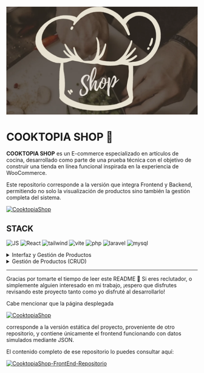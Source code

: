 ![N1](https://github.com/FernadoCodeDev/Cooktopia-Backend/blob/main/Readme/N1.webp)

# COOKTOPIA SHOP 🛒

**COOKTOPIA SHOP** es un E-commerce especializado en artículos de cocina, desarrollado como parte de una prueba técnica con el objetivo de construir una tienda en línea funcional inspirada en la experiencia de WooCommerce.

Este repositorio corresponde a la versión que integra Frontend y Backend, permitiendo no solo la visualización de productos sino también la gestión completa del sistema.

[![CooktopiaShop](https://img.shields.io/static/v1?message=Cooktopia-Shop&logo=shopee&label=&color=e2d9c8&logoColor=black&labelColor=&style=for-the-badge)](https://cooktopiashop.netlify.app/)
<div align="left">

## STACK
    
![JS](https://img.shields.io/static/v1?message=javascript&logo=javascript&label=&color=F7DF1E&logoColor=black&labelColor=&style=for-the-badge)
![React](https://img.shields.io/static/v1?message=React&logo=react&label=&color=61DAFB&logoColor=black&labelColor=&style=for-the-badge)
![tailwind](https://img.shields.io/static/v1?message=tailwindCSS&logo=tailwindcss&label=&color=06B6D4&logoColor=white&labelColor=&style=for-the-badge)
![vite](https://img.shields.io/static/v1?message=vite&logo=vite&label=&color=646CFF&logoColor=white&labelColor=&style=for-the-badge)
![php](https://img.shields.io/static/v1?message=php&logo=php&label=&color=777BB4&logoColor=white&labelColor=&style=for-the-badge)
![laravel](https://img.shields.io/static/v1?message=laravel&logo=laravel&label=&color=FF2D20&logoColor=white&labelColor=&style=for-the-badge)
![mysql](https://img.shields.io/static/v1?message=mysql&logo=mysql&label=&color=4479A1&logoColor=white&labelColor=&style=for-the-badge)

</div>  

<details>
<summary>Interfaz y Gestión de Productos</summary>

A continuación se muestran capturas del funcionamiento del proyecto en diferentes vistas:

## Header
<div align="left">

  <img src="https://github.com/FernadoCodeDev/Cooktopia-Backend/blob/main/Readme/N3.png" alt="Vista Vertical" width="20%">
  <img src="https://github.com/FernadoCodeDev/Cooktopia-Backend/blob/main/Readme/N2.png" alt="Vista Horizontal" width="71%">

  Imagen del Header en versión móvil y versión escritorio, mostrando la adaptación del diseño según el tamaño de pantalla.

</div>

## Lista de Productos:

ista completa de productos leídos desde la base de datos, con cada producto asociado a su categoría correspondiente.

![N4](https://github.com/FernadoCodeDev/Cooktopia-Backend/blob/main/Readme/N4.png)

## Filtrado por Categoría:

Imagen mostrando la funcionalidad de filtrado de productos por categoría, ejemplificado con los productos de cuchillos y accesorios de corte, demostrando cómo los usuarios pueden ver únicamente los productos de interés.

![N5](https://github.com/FernadoCodeDev/Cooktopia-Backend/blob/main/Readme/N5.png)

## Categorías de Productos

La página principal incluye una sección estática con las diferentes categorías de Cooktopia. Cada categoría se muestra mediante una imagen con un efecto overlay, que oscurece la imagen y permite visualizar claramente el nombre de la categoría.

Aunque actualmente estas categorías son estáticas, podrían convertirse fácilmente en enlaces funcionales que lleven a páginas mostrando los productos correspondientes a cada categoría. Esta mejora forma parte de futuras optimizaciones que podrían implementarse si se dispusiera de más tiempo, pero el enfoque principal del proyecto se centró en las funcionalidades esenciales indicadas en la prueba técnica.

![N6](https://github.com/FernadoCodeDev/Cooktopia-Backend/blob/main/Readme/N6.png)

## Visualización de Productos y Modal

Debido a las limitaciones de tiempo, todos los productos se muestran directamente en la **página principal**, por lo que actualmente no existe una página dedicada para visualizar un producto individual por su ID.

En su lugar, al hacer clic sobre un producto, se abre un **Modal**

<div align="left">

  <img src="https://github.com/FernadoCodeDev/Cooktopia-Backend/blob/main/Readme/N7.png" alt="Vista Horizontal" width="20.5%">
  <img src="https://github.com/FernadoCodeDev/Cooktopia-Backend/blob/main/Readme/N8.png" alt="Vista Vertical" width="71%">
</div>

que permite ver la información detallada del producto seleccionado. Esta solución fue elegida por ser más accesible y rápida de implementar, aunque podría mejorarse en el futuro creando una **página dedicada para cada producto.**

## perspectiva de Administrador

Es importante destacar que la página se visualiza desde la **perspectiva del Administrador**, por lo que dentro del Modal se incluyen **botones para gestionar el producto:**

- **Actualizar**: redirige a la página de edición del producto seleccionado.
- **Eliminar**: permite borrar el producto directamente desde el Modal.

</details>

<details>
<summary>Gestión de Productos (CRUD)</summary>

El proyecto integra un sistema completo de CRUD (Crear, Leer, Actualizar, Eliminar) para la gestión de productos, utilizando PHP y Laravel en el backend y React en el frontend.

Para que puedas ejecutar y probar completamente el CRUD, es importante seguir estos pasos:

- **Clonar el repositorio y configurar tu base de datos junto con las variables de entorno.**
- **Ejecutar el script de creación de base de datos, tablas y campos requeridos:**

[script de creación de base de datos](https://github.com/FernadoCodeDev/Cooktopia-Backend/blob/main/data/schema.sql)

- **El proyecto cuenta con tres rutas principales:**

- `/`  Página principal donde se muestran los productos.
- `/CreatePage`  Página para **crear un nuevo producto**.
- `products/{id}/edit ` Página para **editar un producto existente**.

> Para acceder a la página de creación de productos no existe un botón directo en la interfaz; deberás agregar manualmente `/CreatePage` a **la URL** de Laravel.

**Para levantar el proyecto:**

- Ejecuta `php artisan serve` para iniciar el servidor de Laravel, lo que te proporcionará una URL como `127.0.0.1:8000`.
- Ejecuta `npm run dev` para iniciar el frontend con React y poder visualizar la aplicación.
- Accede a `127.0.0.1:8000/CreatePage` para ingresar a la página de creación de nuevos productos.

Esta sección se centra en explicar cómo funciona el CRUD y cómo interactuar con las páginas de creación y actualización de productos, asegurando que puedas gestionar el inventario de manera completa.


# CREATE 

Una vez configurado el proyecto y accediendo a la ruta `127.0.0.1:8000/CreatePage`, se despliega la página de **administración para la creación de productos.**

Es importante mencionar que actualmente **no existe un sistema de login**, por lo que al clonar el repositorio se puede acceder sin ninguna restricción. Una mejora futura sería implementar un **sistema de autenticación**, lo cual requeriría páginas adicionales y configuraciones tanto en la base de datos como en el backend.

Dentro de la página de creación se encuentran dos formularios principales:

- **Formulario de nueva categoría (estático):** actualmente solo se muestra como parte de la interfaz. Una mejora futura sería habilitar la funcionalidad para agregar nuevas categorías dinámicamente.

- **Formulario de creación de productos:** permite registrar un nuevo producto en el sistema. En la imagen de ejemplo se muestra un producto de prueba.

El backend valida que **todos los campos estén completos** antes de aceptar la creación, evitando así registros incompletos. Además, al incluir imágenes, el backend se encarga de:

- **Renombrar automáticamente** los archivos para evitar duplicados.
- **Almacenar el nombre de la imagen en la base de datos.**
- **Guardar las imágenes en la carpeta** `storage`, siguiendo buenas prácticas de Laravel.

![N9](https://github.com/FernadoCodeDev/Cooktopia-Backend/blob/main/Readme/N9.png)

> Por motivos de buenas prácticas, el contenido de la carpeta `storage` no se sube al repositorio. Sin embargo, en la carpeta `public` se incluye una copia de las imágenes para. [copia de imagenes de la base de datos](https://github.com/FernadoCodeDev/Cooktopia-Backend/tree/main/public/images)


## Guardar los datos

Al presionar el botón **Guardar producto**, se ejecuta la petición al backend. Si el proceso es exitoso, se muestra una **alerta visual mediante React-Toastify**, confirmando que los datos fueron cargados correctamente en la base de datos.

![N10](https://github.com/FernadoCodeDev/Cooktopia-Backend/blob/main/Readme/N10.png)

# READ

Una vez guardados los datos en el sistema, estos pueden visualizarse correctamente desde la página principal.

Como ejemplo, se creó un producto de prueba llamado **“Producto de Prueba”**, el cual fue registrado con la categoría **Accesorios de Cocina**. El sistema lo lee e interpreta sin inconvenientes, mostrándolo en la lista general de productos y, al aplicar el filtrado por categoría, aparece únicamente dentro de la categoría correspondiente.

![N11](https://github.com/FernadoCodeDev/Cooktopia-Backend/blob/main/Readme/N11.png)

Al hacer clic sobre el producto, se abre el **Modal**, mostrando en detalle la información registrada para dicho producto.
![N12](https://github.com/FernadoCodeDev/Cooktopia-Backend/blob/main/Readme/N12.png)

Este flujo confirma que los datos fueron i**nyectados correctamente en la base de datos** y que el sistema cumple con la funcionalidad de la segunda operación del CRUD: **Read.**

# Update 

Dado que la aplicación se visualiza desde la **perspectiva del Administrador**, en el Modal de cada producto aparece un botón para **Actualizar datos**.

Al presionar este botón, el sistema redirige a la ruta:

`127.0.0.1:8000/products/{id}/edit`

En esta página se muestra nuevamente el formulario, pero esta vez con los **campos precargados** con la información del producto seleccionado

![N13](https://github.com/FernadoCodeDev/Cooktopia-Backend/blob/main/Readme/N13.png)

Esto confirma que los datos son leídos correctamente para su correspondiente edición.

En el ejemplo, el producto inicial llamado **“Producto de Prueba”** fue modificado a **“Producto de Prueba de actualización”**, junto con otros ajustes en sus datos. Al comparar ambas capturas, pueden observarse claramente las diferencias.

![N14](https://github.com/FernadoCodeDev/Cooktopia-Backend/blob/main/Readme/N14.png)

Tras realizar los cambios y presionar el botón **Actualizar datos**, se muestra una nueva alerta confirmando que el producto fue actualizado exitosamente.

![N15](https://github.com/FernadoCodeDev/Cooktopia-Backend/blob/main/Readme/N15.png)

Al regresar a la página principal, se puede comprobar que los datos se han modificado correctamente, tanto en la lista de productos

![N16](https://github.com/FernadoCodeDev/Cooktopia-Backend/blob/main/Readme/N16.png)

como en la información mostrada dentro del Modal.

De esta manera, se cumple con la tercera operación del CRUD: **Update**, asegurando que los productos puedan ser editados y sus cambios reflejados de inmediato en el sistema.

![N17](https://github.com/FernadoCodeDev/Cooktopia-Backend/blob/main/Readme/N17.png)


# Delete

Una vez comprobadas las funcionalidades de **Crear, Leer y Actualizar**, se procedió a realizar la eliminación de productos.

En el **Modal de cada producto** se incluye un botón de **Eliminar**, que al presionarlo muestra una **alerta de confirmación** para evitar que la acción se ejecute de manera accidental

![N18](https://github.com/FernadoCodeDev/Cooktopia-Backend/blob/main/Readme/N18.png)

Si el usuario confirma la acción, el producto se elimina de la base de datos y, tras recargar la página, se comprueba que el producto ya no aparece en la lista de Cooktopia.

![N19](https://github.com/FernadoCodeDev/Cooktopia-Backend/blob/main/Readme/N19.png)

Esta funcionalidad garantiza que los productos puedan eliminarse de forma segura, completando así la cuarta operación del CRUD: **Delete.**

Cabe mencionar que el sistema utiliza la alerta nativa del navegador como confirmación. Aunque cumple su función, una mejora futura sería **implementar alertas personalizadas**, brindando una experiencia visual más acorde al resto de la aplicación.

Con este proyecto se implementaron de forma exitosa las cuatro operaciones básicas del CRUD:

- **Create** (Crear nuevos productos).
- **Read** (Leer y visualizar productos desde la base de datos).
- **Update** (Actualizar los datos de un producto existente).
- **Delete** (Eliminar productos de manera segura).

Este desarrollo fue una prueba técnica muy enriquecedora, que permitió aplicar tanto frontend como backend, simulando un entorno de comercio electrónico con base en WooCommerce.

Más allá de ser un CRUD, fue una experiencia en la que pude consolidar conocimientos previos y reforzar buenas prácticas. Además de este proyecto, ya he realizado otros dos CRUD como proyectos personales:

<div align="left">

[![Cosmic-Pizza](https://img.shields.io/static/v1?message=Cosmic-Pizza&logo=hoppscotch&label=&color=0b152f&logoColor=white&labelColor=&style=for-the-badge)](https://github.com/FernadoCodeDev/Cosmic-Pizza)
[![Keys-Home](https://img.shields.io/static/v1?message=Keys-Homes&logo=keeweb&label=&color=1d3e37&logoColor=white&labelColor=&style=for-the-badge)](https://github.com/FernadoCodeDev/KeysHomes)

</div>  

lo que demuestra mi interés y práctica constante en este tipo de desarrollos.

</details>

----

Gracias por tomarte el tiempo de leer este README 🙌
Si eres reclutador, o simplemente alguien interesado en mi trabajo, ¡espero que disfrutes revisando este proyecto tanto como yo disfruté al desarrollarlo!

Cabe mencionar que la página desplegada

[![CooktopiaShop](https://img.shields.io/static/v1?message=Cooktopia-Shop&logo=shopee&label=&color=e2d9c8&logoColor=black&labelColor=&style=for-the-badge)](https://cooktopiashop.netlify.app/)

corresponde a la versión estática del proyecto, proveniente de otro repositorio, y contiene únicamente el frontend funcionando con datos simulados mediante JSON.

El contenido completo de ese repositorio lo puedes consultar aquí:

[![CooktopiaShop-FrontEnd-Repositorio](https://img.shields.io/static/v1?message=Cooktopia-Shop-FrontEnd-Repositorio&logo=github&label=&color=181717&logoColor=white&labelColor=&style=for-the-badge)](https://github.com/FernadoCodeDev/Cooktopia-frontend)



